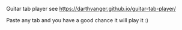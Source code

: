 Guitar tab player see https://darthvanger.github.io/guitar-tab-player/

Paste any tab and you have a good chance it will play it :)
